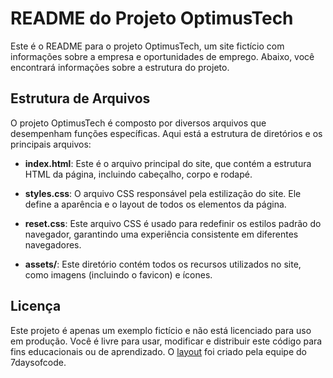 # README do Projeto OptimusTech

Este é o README para o projeto OptimusTech, um site fictício com informações sobre a empresa e oportunidades de emprego. Abaixo, você encontrará informações sobre a estrutura do projeto.

## Estrutura de Arquivos

O projeto OptimusTech é composto por diversos arquivos que desempenham funções específicas. Aqui está a estrutura de diretórios e os principais arquivos:

- **index.html**: Este é o arquivo principal do site, que contém a estrutura HTML da página, incluindo cabeçalho, corpo e rodapé.

- **styles.css**: O arquivo CSS responsável pela estilização do site. Ele define a aparência e o layout de todos os elementos da página.

- **reset.css**: Este arquivo CSS é usado para redefinir os estilos padrão do navegador, garantindo uma experiência consistente em diferentes navegadores.

- **assets/**: Este diretório contém todos os recursos utilizados no site, como imagens (incluindo o favicon) e ícones.

## Licença

Este projeto é apenas um exemplo fictício e não está licenciado para uso em produção. Você é livre para usar, modificar e distribuir este código para fins educacionais ou de aprendizado. O [layout](https://www.figma.com/file/mm3MLozvUDGhDRTxSLlGL5/7daysOfCode-HTML-CSS?node-id=0%3A1&mode=dev) foi criado pela equipe do 7daysofcode.

